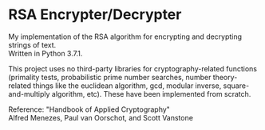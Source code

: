 # RSA Encrypter/Decrypter

My implementation of the RSA algorithm for encrypting and decrypting strings of text. <br/>
Written in Python 3.7.1.

This project uses no third-party libraries for cryptography-related functions (primality tests,
probabilistic prime number searches, number theory-related things like the euclidean algorithm,
gcd, modular inverse, square-and-multiply algorithm, etc). These have been implemented from scratch.

Reference:
"Handbook of Applied Cryptography" <br/>
Alfred Menezes, Paul van Oorschot, and Scott Vanstone